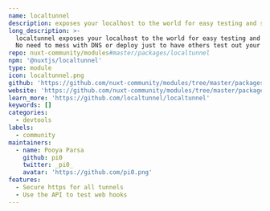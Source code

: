 ```yaml
---
name: localtunnel
description: exposes your localhost to the world for easy testing and sharing
long_description: >-
  localtunnel exposes your localhost to the world for easy testing and sharing!
  No need to mess with DNS or deploy just to have others test out your changes
repo: nuxt-community/modules#master/packages/localtunnel
npm: '@nuxtjs/localtunnel'
type: module
icon: localtunnel.png
github: 'https://github.com/nuxt-community/modules/tree/master/packages/localtunnel'
website: 'https://github.com/nuxt-community/modules/tree/master/packages/localtunnel'
learn_more: 'https://github.com/localtunnel/localtunnel'
keywords: []
categories:
  - devtools
labels:
  - community
maintainers:
  - name: Pooya Parsa
    github: pi0
    twitter: _pi0_
    avatar: 'https://github.com/pi0.png'
features:
  - Secure https for all tunnels
  - Use the API to test web hooks
---
```

